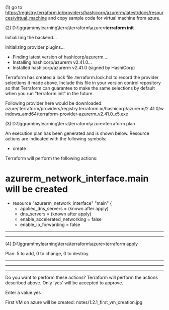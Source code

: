
(1)
go to https://registry.terraform.io/providers/hashicorp/azurerm/latest/docs/resources/virtual_machine
and copy sample code for virtual machine from azure.

(2) D:\lggram\mylearning\terra\terraform\azure>**terraform init**

Initializing the backend...

Initializing provider plugins...
- Finding latest version of hashicorp/azurerm...
- Installing hashicorp/azurerm v2.41.0...
- Installed hashicorp/azurerm v2.41.0 (signed by HashiCorp)

Terraform has created a lock file .terraform.lock.hcl to record the provider
selections it made above. Include this file in your version control repository
so that Terraform can guarantee to make the same selections by default when
you run "terraform init" in the future.

Following provider here would be downloaded: 
azure/.terraform/providers/registry.terraform.io/hashicorp/azurerm/2.41.0/windows_amd64/terraform-provider-azurerm_v2.41.0_x5.exe



(3) D:\lggram\mylearning\terra\terraform\azure>terraform plan

An execution plan has been generated and is shown below.
Resource actions are indicated with the following symbols:
+ create

Terraform will perform the following actions:

# azurerm_network_interface.main will be created
+ resource "azurerm_network_interface" "main" {
    + applied_dns_servers           = (known after apply)
    + dns_servers                   = (known after apply)
    + enable_accelerated_networking = false
    + enable_ip_forwarding          = false
    
--------
------



(4) D:\lggram\mylearning\terra\terraform\azure>terraform apply

Plan: 5 to add, 0 to change, 0 to destroy.

-----
----
-----
Do you want to perform these actions?
Terraform will perform the actions described above.
Only 'yes' will be accepted to approve.

Enter a value:yes


First VM on azure will be created:
notes/1.2.1_first_vm_creation.jpg






